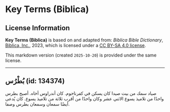 # Key Terms (Biblica)

## License Information

**Key Terms (Biblica)** is based on and adapted from: _Biblica Bible Dictionary_, [Biblica, Inc.](https://www.biblica.com/), 2023, which is licensed under a [CC BY-SA 4.0 license](https://creativecommons.org/licenses/by-sa/4.0/legalcode.en).

This markdown version (created `2025-10-20`) is provided under the same license.



--------------------------------

## بُطْرُس (id: 134374)

صياد سمك من بيت صيدا كان يسكن في كفرناحوم. كان أندراوس أخاه. أصبح بطرس واحدًا من تلاميذ يسوع الاثني عشر وكان واحدًا من أقرب ثلاثة من تلاميذ يسوع. كان يُدعى أيضًا سمعان وسمعان بطرس وصفا.



